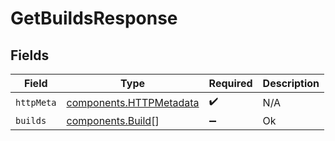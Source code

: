 # GetBuildsResponse


## Fields

| Field                                                              | Type                                                               | Required                                                           | Description                                                        |
| ------------------------------------------------------------------ | ------------------------------------------------------------------ | ------------------------------------------------------------------ | ------------------------------------------------------------------ |
| `httpMeta`                                                         | [components.HTTPMetadata](../../models/components/httpmetadata.md) | :heavy_check_mark:                                                 | N/A                                                                |
| `builds`                                                           | [components.Build](../../models/components/build.md)[]             | :heavy_minus_sign:                                                 | Ok                                                                 |